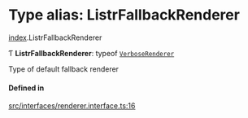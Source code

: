 # Type alias: ListrFallbackRenderer

[index](../modules/index.md).ListrFallbackRenderer

Ƭ **ListrFallbackRenderer**: typeof [`VerboseRenderer`](../classes/renderer_verbose_renderer.VerboseRenderer.md)

Type of default fallback renderer

#### Defined in

[src/interfaces/renderer.interface.ts:16](https://github.com/cenk1cenk2/listr2/blob/12dcf06/src/interfaces/renderer.interface.ts#L16)

